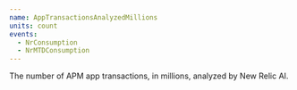 ```yaml
---
name: AppTransactionsAnalyzedMillions
units: count
events:
  - NrConsumption
  - NrMTDConsumption
---
```


The number of APM app transactions, in millions, analyzed by New Relic AI.